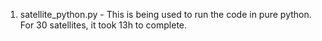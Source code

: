 1. satellite_python.py  - This is being used to run the code in pure python. For 30 satellites, it took 13h to complete.